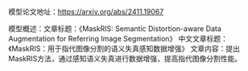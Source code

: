模型论文地址：https://arxiv.org/abs/2411.19067

模型概述：文章标题：《MaskRIS: Semantic Distortion-aware Data Augmentation for Referring Image Segmentation》
中文文章标题：《MaskRIS：用于指代图像分割的语义失真感知数据增强》
文章内容：提出MaskRIS方法，通过感知语义失真进行数据增强，提高指代图像分割性能。
